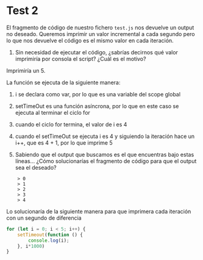 # Test 2

El fragmento de código de nuestro fichero `test.js` nos devuelve un output no 
deseado. Queremos imprimir un valor incremental a cada segundo pero lo que 
nos devuelve el código es el mismo valor en cada iteración. 

1. Sin necesidad de ejecutar el código, ¿sabrías decirnos qué valor imprimiría
 por consola el script? ¿Cuál es el motivo?

 Imprimiría un 5.

 La función se ejecuta de la siguiente manera:
 1. i se declara como var, por lo que es una variable del scope global
 2. setTimeOut es una función asíncrona, por lo que en este caso se ejecuta al terminar el ciclo for
 3. cuando el ciclo for termina, el valor de i es 4
 4. cuando el setTimeOut se ejecuta i es 4 y siguiendo la iteración hace un i++, que es 4 + 1, por lo que imprime 5

2. Sabiendo que el output que buscamos es el que encuentras bajo estas líneas… 
¿Cómo solucionarías el fragmento de código para que el output sea el deseado?

```
    > 0
    > 1
    > 2
    > 3
    > 4
```

Lo solucionaría de la siguiente manera para que imprimera cada iteración con un segundo de diferencia

```js
for (let i = 0; i < 5; i++) {
    setTimeout(function () {
        console.log(i);
    }, i*1000)
}
```